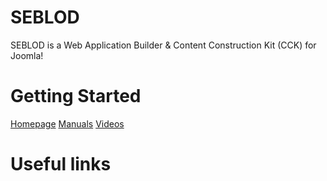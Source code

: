 SEBLOD
======

SEBLOD is a Web Application Builder &amp; Content Construction Kit (CCK) for Joomla!

Getting Started
======

<a href="http://www.seblod.com" target="_blank">Homepage</a>
<a href="http://www.seblod.com/resources/manuals" target="_blank">Manuals</a>
<a href="http://www.seblod.com/resources/videos" target="_blank">Videos</a>

Useful links
======
